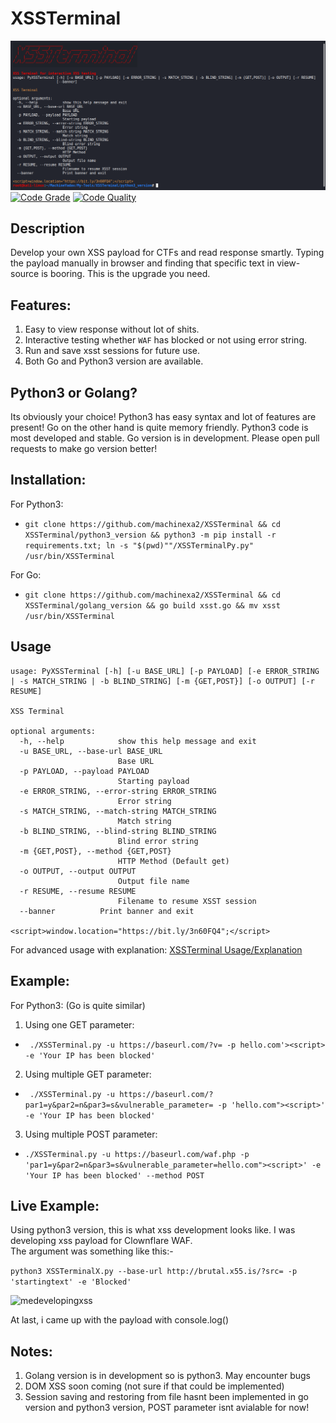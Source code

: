 # XSSTerminal
![XSSTerminal](python3_version/lib/XSSTERMINAL.png)
[![Code Grade](https://www.code-inspector.com/project/15086/status/svg)](https://frontend.code-inspector.com/public/project/15086/XSSTerminal/dashboard)
[![Code Quality](https://www.code-inspector.com/project/15086/score/svg)](https://frontend.code-inspector.com/public/project/15086/XSSTerminal/dashboard)

## Description
Develop your own XSS payload for CTFs and read response smartly. Typing the payload manually in browser and finding that specific text in view-source is booring. This is the upgrade you need.

## Features:
1. Easy to view response without lot of shits.
2. Interactive testing whether `WAF` has blocked or not using error string.
3. Run and save xsst sessions for future use.
4. Both Go and Python3 version are available.

## Python3 or Golang?
Its obviously your choice! Python3 has easy syntax and lot of features are present! Go on the other hand is quite memory friendly.
Python3 code is most developed and stable. Go version is in development. Please open pull requests to make go version better!

## Installation:
For Python3:  
* `git clone https://github.com/machinexa2/XSSTerminal && cd XSSTerminal/python3_version && python3 -m pip install -r requirements.txt; ln -s "$(pwd)""/XSSTerminalPy.py" /usr/bin/XSSTerminal `

For Go:
* `git clone https://github.com/machinexa2/XSSTerminal && cd XSSTerminal/golang_version && go build xsst.go && mv xsst /usr/bin/XSSTerminal`

## Usage
```
usage: PyXSSTerminal [-h] [-u BASE_URL] [-p PAYLOAD] [-e ERROR_STRING | -s MATCH_STRING | -b BLIND_STRING] [-m {GET,POST}] [-o OUTPUT] [-r RESUME]

XSS Terminal

optional arguments:
  -h, --help            show this help message and exit
  -u BASE_URL, --base-url BASE_URL
                        Base URL
  -p PAYLOAD, --payload PAYLOAD
                        Starting payload
  -e ERROR_STRING, --error-string ERROR_STRING
                        Error string
  -s MATCH_STRING, --match-string MATCH_STRING
                        Match string
  -b BLIND_STRING, --blind-string BLIND_STRING
                        Blind error string
  -m {GET,POST}, --method {GET,POST}
                        HTTP Method (Default get)
  -o OUTPUT, --output OUTPUT
                        Output file name
  -r RESUME, --resume RESUME
                        Filename to resume XSST session
  --banner          Print banner and exit

<script>window.location="https://bit.ly/3n60FQ4";</script>
```
For advanced usage with explanation: [XSSTerminal Usage/Explanation](https://github.com/machinexa2/XSSTerminal/wiki/Usage)

## Example:
For Python3: (Go is quite similar)
1. Using one GET parameter:   
* ``` ./XSSTerminal.py -u https://baseurl.com/?v= -p hello.com'><script> -e 'Your IP has been blocked'```

2. Using multiple GET parameter:    
* ``` ./XSSTerminal.py -u https://baseurl.com/?par1=y&par2=n&par3=s&vulnerable_parameter= -p 'hello.com"><script>' -e 'Your IP has been blocked'```

3. Using multiple POST parameter:  
* ``` ./XSSTerminal.py -u https://baseurl.com/waf.php -p 'par1=y&par2=n&par3=s&vulnerable_parameter=hello.com"><script>' -e 'Your IP has been blocked' --method POST ```

## Live Example:
Using python3 version, this is what xss development looks like. I was developing xss payload for Clownflare WAF.  
The argument was something like this:-  

`python3 XSSTerminalX.py --base-url http://brutal.x55.is/?src= -p 'startingtext' -e 'Blocked'`

![medevelopingxss](https://cdn.discordapp.com/attachments/741721459520438396/751493373587750962/unknown.png)  

At last, i came up with the payload with console.log()

## Notes:
1. Golang version is in development so is python3. May encounter bugs
2. DOM XSS soon coming (not sure if that could be implemented)
3. Session saving and restoring from file hasnt been implemented in go version and python3 version, POST parameter isnt avialable for now!
